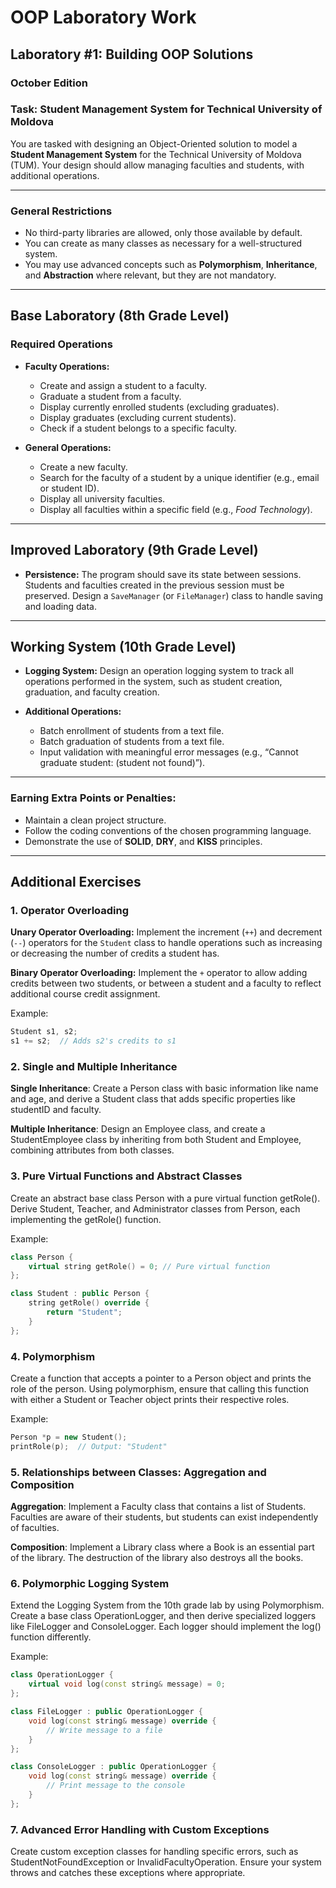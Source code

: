 # OOP Laboratory Work

## Laboratory #1: Building OOP Solutions

### October Edition

### Task: Student Management System for Technical University of Moldova

You are tasked with designing an Object-Oriented solution to model a **Student Management System** for the Technical University of Moldova (TUM). Your design should allow managing faculties and students, with additional operations.

---

### General Restrictions

- No third-party libraries are allowed, only those available by default.
- You can create as many classes as necessary for a well-structured system.
- You may use advanced concepts such as **Polymorphism**, **Inheritance**, and **Abstraction** where relevant, but they are not mandatory.

---

## Base Laboratory (8th Grade Level)

### Required Operations

- **Faculty Operations:**
  - Create and assign a student to a faculty.
  - Graduate a student from a faculty.
  - Display currently enrolled students (excluding graduates).
  - Display graduates (excluding current students).
  - Check if a student belongs to a specific faculty.

- **General Operations:**
  - Create a new faculty.
  - Search for the faculty of a student by a unique identifier (e.g., email or student ID).
  - Display all university faculties.
  - Display all faculties within a specific field (e.g., *Food Technology*).

---

## Improved Laboratory (9th Grade Level)

- **Persistence:**
  The program should save its state between sessions. Students and faculties created in the previous session must be preserved. Design a `SaveManager` (or `FileManager`) class to handle saving and loading data.

---

## Working System (10th Grade Level)

- **Logging System:**
  Design an operation logging system to track all operations performed in the system, such as student creation, graduation, and faculty creation.

- **Additional Operations:**
  - Batch enrollment of students from a text file.
  - Batch graduation of students from a text file.
  - Input validation with meaningful error messages (e.g., “Cannot graduate student: <email> (student not found)”).

---

### Earning Extra Points or Penalties:

- Maintain a clean project structure.
- Follow the coding conventions of the chosen programming language.
- Demonstrate the use of **SOLID**, **DRY**, and **KISS** principles.

---

## Additional Exercises

### 1. Operator Overloading

**Unary Operator Overloading:** Implement the increment (`++`) and decrement (`--`) operators for the `Student` class to handle operations such as increasing or decreasing the number of credits a student has.

**Binary Operator Overloading:** Implement the `+` operator to allow adding credits between two students, or between a student and a faculty to reflect additional course credit assignment.

Example:
```cpp
Student s1, s2;
s1 += s2;  // Adds s2's credits to s1
```

### 2. Single and Multiple Inheritance
**Single Inheritance**: Create a Person class with basic information like name and age, and derive a Student class that adds specific properties like studentID and faculty.

**Multiple Inheritance**: Design an Employee class, and create a StudentEmployee class by inheriting from both Student and Employee, combining attributes from both classes.

### 3. Pure Virtual Functions and Abstract Classes
Create an abstract base class Person with a pure virtual function getRole().
Derive Student, Teacher, and Administrator classes from Person, each implementing the getRole() function.

Example:

```cpp
class Person {
    virtual string getRole() = 0; // Pure virtual function
};

class Student : public Person {
    string getRole() override {
        return "Student";
    }
};
```

### 4. Polymorphism
Create a function that accepts a pointer to a Person object and prints the role of the person. Using polymorphism, ensure that calling this function with either a Student or Teacher object prints their respective roles.

Example:

```cpp
Person *p = new Student();
printRole(p);  // Output: "Student"
```

### 5. Relationships between Classes: Aggregation and Composition
**Aggregation**: Implement a Faculty class that contains a list of Students. Faculties are aware of their students, but students can exist independently of faculties.

**Composition**: Implement a Library class where a Book is an essential part of the library. The destruction of the library also destroys all the books.

### 6. Polymorphic Logging System
Extend the Logging System from the 10th grade lab by using Polymorphism. Create a base class OperationLogger, and then derive specialized loggers like FileLogger and ConsoleLogger. Each logger should implement the log() function differently.

Example:

```cpp
class OperationLogger {
    virtual void log(const string& message) = 0;
};

class FileLogger : public OperationLogger {
    void log(const string& message) override {
        // Write message to a file
    }
};

class ConsoleLogger : public OperationLogger {
    void log(const string& message) override {
        // Print message to the console
    }
};
```

### 7. Advanced Error Handling with Custom Exceptions
Create custom exception classes for handling specific errors, such as StudentNotFoundException or InvalidFacultyOperation. Ensure your system throws and catches these exceptions where appropriate.
